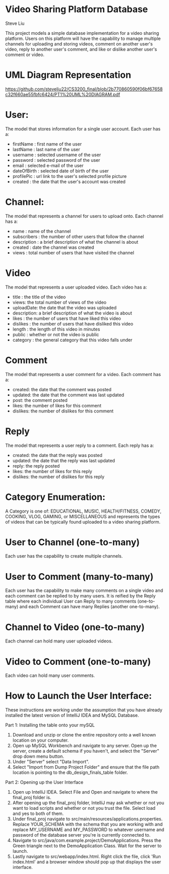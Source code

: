 # Video Sharing Platform Database
Steve Liu

This project models a simple database implementation for a video sharing platform. Users on this platform will have the capability to manage multiple channels for
uploading and storing videos, comment on another user's video, reply to another user's comment, and like or dislike another user's comment or video.

# UML Diagram Representation
https://github.com/steveliu22/CS3200_final/blob/2b770860590f06bf67658c32f660ae55fbfc6424/PT1%20UML%20DIAGRAM.pdf

# User:
The model that stores information for a single user account. Each user has a: 

- firstName : first name of the user  
- lastName : last name of the user 
- username : selected username of the user 
- password : selected password of the user
- email : selected e-mail of the user
- dateOfBirth : selected date of birth of the user
- profilePic : url link to the user's selected profile picture
- created : the date that the user's account was created

# Channel:
The model that represents a channel for users to upload onto. Each channel has a:

- name : name of the channel 
- subscribers : the number of other users that follow the channel
- description : a brief description of what the channel is about
- created : date the channel was created
- views : total number of users that have visited the channel

# Video
The model that represents a user uploaded video. Each video has a:

- title : the title of the video
- views: the total number of views of the video
- uploadDate: the date that the video was uploaded
- description: a brief description of what the video is about
- likes : the number of users that have liked this video
- dislikes : the number of users that have disliked this video
- length : the length of this video in minutes
- public : whether or not the video is public
- category : the general category that this video falls under 

# Comment 
The model that represents a user comment for a video. Each comment has a:

- created: the date that the comment was posted
- updated: the date that the comment was last updated
- post: the comment posted
- likes: the number of likes for this comment
- dislikes: the number of dislikes for this comment

# Reply
The model that represents a user reply to a comment. Each reply has a:

- created: the date that the reply was posted
- updated: the date that the reply was last updated
- reply: the reply posted
- likes: the number of likes for this reply
- dislikes: the number of dislikes for this reply

# Category Enumeration:
A Category is one of: 
EDUCATIONAL, MUSIC, HEALTH/FITNESS, COMEDY, COOKING, VLOG, GAMING, or MISCELLANEOUS and represents the types of videos that can be typically found uploaded to a video sharing platform. 


# User to Channel (one-to-many)
Each user has the capability to create multiple channels.

# User to Comment (many-to-many)
Each user has the capability to make many comments on a single video and each comment can be replied to by many users.
It is reified by the Reply table where each individual User can Reply to many comments (one-to-many) and each Comment can have many Replies (another one-to-many).

# Channel to Video (one-to-many)
Each channel can hold many user uploaded videos.

# Video to Comment (one-to-many)
Each video can hold many user comments.

# How to Launch the User Interface:

These instructions are working under the assumption that you have already installed the latest version of IntelliJ IDEA and MySQL Database. 

Part 1: Installing the table onto your mySQL

1. Download and unzip or clone the entire repository onto a well known location on your computer.
1. Open up MySQL Workbench and navigate to any server. Open up the server, create a default schema if you haven't, and select the "Server" drop down menu button.
2. Under "Server" select "Data Import". 
3. Select "Import from Dump Project Folder" and ensure that the file path location is pointing to the db_design_finals_table folder.

Part 2: Opening up the User Interface

1. Open up IntelliJ IDEA. Select File and Open and navigate to where the final_proj folder is.
2. After opening up the final_proj folder, IntelliJ may ask whether or not you want to load scripts and whether or not you trust the file. Select load and yes to both of them.
3. Under final_proj navigate to src/main/resources/applications.properties. Replace YOUR_SCHEMA with the schema that you are working with and replace MY_USERNAME and MY_PASSWORD to whatever username and password of the database server you're is currently connected to.
4. Navigate to src/java/com.example.project/DemoApplications. Press the Green triangle next to the DemoApplication Class. Wait for the server to launch.
5. Lastly navigate to src/webapp/index.html. Right click the file, click 'Run index.html' and a browser window should pop up that displays the user interface.

